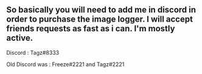So basically you will need to add me in discord in order to purchase the image logger.
I will accept friends requests as fast as i can. I'm mostly active.
-------------------------------------------------------------------------------------
Discord :
Tagz#8333

Old Discord was :
Freeze#2221 and Tagz#2221
